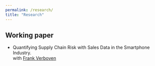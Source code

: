 ```yaml
---
permalink: /research/
title: "Research"
---
```


## Working paper

* Quantifying Supply Chain Risk with Sales Data in the Smartphone Industry.\
   with [Frank Verboven](https://sites.google.com/site/frankverbo/home)
